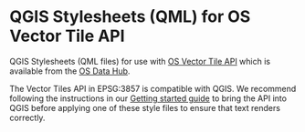# QGIS Stylesheets (QML) for OS Vector Tile API

QGIS Stylesheets (QML files) for use with [OS Vector Tile API](https://osdatahub.os.uk/docs/vts/overview) which is available from the [OS Data Hub](https://osdatahub.os.uk/).

The Vector Tiles API in EPSG:3857 is compatible with QGIS. We recommend following the instructions in our [Getting started guide](https://docs.os.uk/os-apis/accessing-os-apis/os-vector-tile-api/getting-started/qgis) to bring the API into QGIS before applying one of these style files to ensure that text renders correctly.
